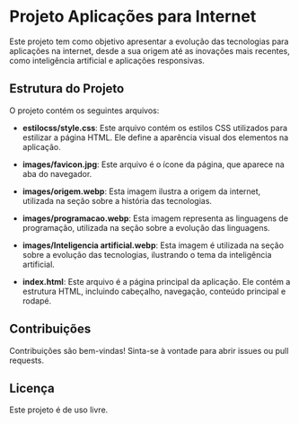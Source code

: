 # Projeto Aplicações para Internet

Este projeto tem como objetivo apresentar a evolução das tecnologias para aplicações na internet, desde a sua origem até as inovações mais recentes, como inteligência artificial e aplicações responsivas.

## Estrutura do Projeto

O projeto contém os seguintes arquivos:

- **estilocss/style.css**: Este arquivo contém os estilos CSS utilizados para estilizar a página HTML. Ele define a aparência visual dos elementos na aplicação.

- **images/favicon.jpg**: Este arquivo é o ícone da página, que aparece na aba do navegador.

- **images/origem.webp**: Esta imagem ilustra a origem da internet, utilizada na seção sobre a história das tecnologias.

- **images/programacao.webp**: Esta imagem representa as linguagens de programação, utilizada na seção sobre a evolução das linguagens.

- **images/Inteligencia artificial.webp**: Esta imagem é utilizada na seção sobre a evolução das tecnologias, ilustrando o tema da inteligência artificial.

- **index.html**: Este arquivo é a página principal da aplicação. Ele contém a estrutura HTML, incluindo cabeçalho, navegação, conteúdo principal e rodapé.

## Contribuições

Contribuições são bem-vindas! Sinta-se à vontade para abrir issues ou pull requests.

## Licença

Este projeto é de uso livre.
